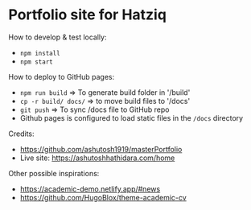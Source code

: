 # Portfolio site for Hatziq

How to develop & test locally:

- `npm install`
- `npm start`

How to deploy to GitHub pages:

- `npm run build` => To generate build folder in '/build'
- `cp -r build/ docs/` => to move build files to '/docs'
- `git push` => To sync /docs file to GitHub repo
- Github pages is configured to load static files in the `/docs` directory

Credits:

- https://github.com/ashutosh1919/masterPortfolio
- Live site: https://ashutoshhathidara.com/home

Other possible inspirations:

- https://academic-demo.netlify.app/#news
- https://github.com/HugoBlox/theme-academic-cv
